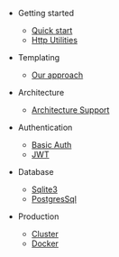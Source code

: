 - Getting started

  - [Quick start](quickstart.md)
  - [Http Utilities](utilities.md)

- Templating
  - [Our approach](Template.md)
  

- Architecture
  - [Architecture Support](architecture.md)

- Authentication
  - [Basic Auth](basic_auth.md)
  - [JWT](jwt.md)
  

- Database

  - [Sqlite3](sqlite3.md)
  - [PostgresSql](postgres.md)
  

- Production

  - [Cluster](intoproduction.md)
  - [Docker](docker.md)
  

